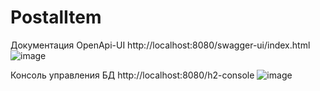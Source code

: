 # PostalItem
Документация OpenApi-UI http://localhost:8080/swagger-ui/index.html
![image](https://github.com/Avers66/PostalItem/assets/122222024/a4ea04c2-5977-42be-b561-bc7efbd8c67e)

Консоль управления БД http://localhost:8080/h2-console
![image](https://github.com/Avers66/PostalItem/assets/122222024/b6a2dd77-f489-4394-8e02-a66a6d477c6d)
